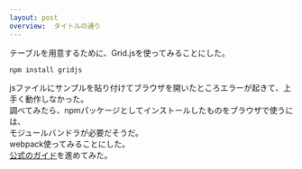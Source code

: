 ```yaml
---
layout: post
overview:  タイトルの通り
---
```


テーブルを用意するために、Grid.jsを使ってみることにした。  
```zsh
npm install gridjs
```
jsファイルにサンプルを貼り付けてブラウザを開いたところエラーが起きて、上手く動作しなかった。  
調べてみたら、npmパッケージとしてインストールしたものをブラウザで使うには、  
モジュールバンドラが必要だそうだ。  
webpack使ってみることにした。  
[公式のガイド](https://webpack.js.org/guides)を進めてみた。  
